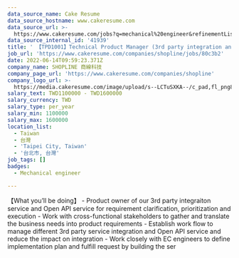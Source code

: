 ```yaml
---
data_source_name: Cake Resume
data_source_hostname: www.cakeresume.com
data_source_url: >-
  https://www.cakeresume.com/jobs?q=mechanical%20engineer&refinementList%5Blang_name%5D%5B0%5D=English&refinementList%5Bsalary_type%5D=per_year&range%5Bsalary_range%5D%5Bmin%5D=1000000&page=3
data_source_internal_id: '41939'
title: ' 【TPD1001】Technical Product Manager (3rd party integration and open API product organized)'
job_url: 'https://www.cakeresume.com/companies/shopline/jobs/80c3b2'
date: 2022-06-14T09:59:23.371Z
company_name: SHOPLINE 商線科技
company_page_url: 'https://www.cakeresume.com/companies/shopline'
company_logo_url: >-
  https://media.cakeresume.com/image/upload/s--LCTuSXKA--/c_pad,fl_png8,h_200,w_200/v1568863313/elpclzqvs12aoi2gvswo.png
salary_text: TWD1100000 - TWD1600000
salary_currency: TWD
salary_type: per_year
salary_min: 1100000
salary_max: 1600000
location_list:
  - Taiwan
  - 台灣
  - 'Taipei City, Taiwan'
  - '台北市, 台灣'
job_tags: []
badges:
  - Mechanical engineer

---
```


【What you’ll be doing】 - Product owner of our 3rd party integraiton service and Open API service for requirement clarification, prioritization and execution - Work with cross-functional stakeholders to gather and translate the business needs into product requirements - Establish work flow to manage different 3rd party service integration and Open API service and reduce the impact on integration - Work closely with EC engineers to define implementation plan and fulfill request by building the ser